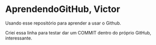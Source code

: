 # AprendendoGitHub, Victor
Usando esse repositório para aprender a usar o Github.

Criei essa linha para testar dar um COMMIT dentro do próprio GitHub, interessante.
